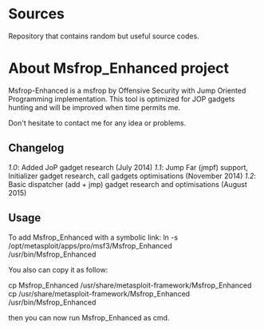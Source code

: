 Sources
=======

Repository that contains random but useful source codes.





About Msfrop_Enhanced project
===================================

Msfrop-Enhanced is a msfrop by Offensive Security with Jump Oriented Programming implementation.
This tool is optimized for JOP gadgets hunting and will be improved when time permits me.

Don't hesitate to contact me for any idea or problems.


Changelog
------

*1.0*: Added JoP gadget research  (July 2014)
*1.1*: Jump Far (jmpf) support, Initializer gadget research, call gadgets optimisations (November 2014)
*1.2*: Basic dispatcher (add + jmp) gadget research and optimisations (August 2015)


Usage
------

To add Msfrop_Enhanced with a symbolic link:
ln -s /opt/metasploit/apps/pro/msf3/Msfrop_Enhanced /usr/bin/Msfrop_Enhanced

You also can copy it as follow:

cp Msfrop_Enhanced /usr/share/metasploit-framework/Msfrop_Enhanced 
cp /usr/share/metasploit-framework/Msfrop_Enhanced /usr/bin/Msfrop_Enhanced 

then you can now run Msfrop_Enhanced as cmd.


